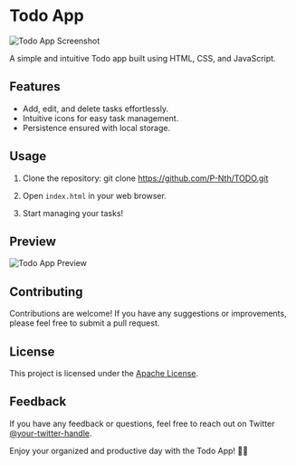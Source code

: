 # Todo App

![Todo App Screenshot](./images/todo_app_screenshot.png)

A simple and intuitive Todo app built using HTML, CSS, and JavaScript.

## Features

- Add, edit, and delete tasks effortlessly.
- Intuitive icons for easy task management.
- Persistence ensured with local storage.

## Usage

1. Clone the repository:
git clone https://github.com/P-Nth/TODO.git

2. Open `index.html` in your web browser.

3. Start managing your tasks!

## Preview

![Todo App Preview](./assets/todo-preview.png)

## Contributing

Contributions are welcome! If you have any suggestions or improvements, please feel free to submit a pull request.

## License

This project is licensed under the [Apache License](LICENSE).

## Feedback

If you have any feedback or questions, feel free to reach out on Twitter [@your-twitter-handle](https://twitter.com/_the_nth).

Enjoy your organized and productive day with the Todo App! 🚀✨
